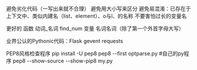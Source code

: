避免劣化代码（一写出来就不合理）
避免用大小写来区分
避免易混淆：已存在于上下文中、类似内建名（list、element）、o与l、的名称
不要害怕过长的变量名

更好的
函数 动词_名词 find_num
变量 名词名词（除了第一个外首字母大写）

业界公认的Pythonic代码：Flask gevent requests

PEP8风格检查程序
pip install -U pep8
pep8 --first optparse.py #自己的py程序
pep8 --show-source --show-pip8 my.py
